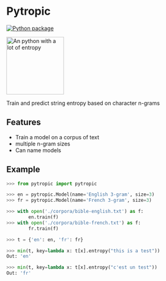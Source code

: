 # Pytropic

[![Python package](https://github.com/willf/pytropic/actions/workflows/test.yml/badge.svg)](https://github.com/willf/pytropic/actions/workflows/test.yml)

<img alt="An python with a lot of entropy" src="https://user-images.githubusercontent.com/37049/192400489-7a2fdc49-b29a-4299-a1c6-97c8b97b2eaf.png" width=150>

Train and predict string entropy based on character n-grams

## Features

-   Train a model on a corpus of text
-   multiple n-gram sizes
-   Can name models

## Example

```python
>>> from pytropic import pytropic

>>> en = pytropic.Model(name='English 3-gram', size=3)
>>> fr = pytropic.Model(name='French 3-gram', size=3)

>>> with open('./corpora/bible-english.txt') as f:
        en.train(f)
>>> with open('./corpora/bible-french.txt') as f:
        fr.train(f)

>>> t = {'en': en, 'fr': fr}

>>> min(t, key=lambda x: t[x].entropy("this is a test"))
Out: 'en'

>>> min(t, key=lambda x: t[x].entropy("c'est un test"))
Out: 'fr'
```
